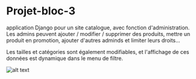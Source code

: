 # Projet-bloc-3
application Django pour un site catalogue, avec fonction d'administration.
Les admins peuvent ajouter / modifier / supprimer des produits, mettre un produit en promotion, ajouter d'autres adminds et limiter leurs droits...

Les tailles et catégories sont également modifiables, et l'affichage de ces données est dynamique dans le menu de filtre.

![alt text](https://res.cloudinary.com/dr3sekypo/image/upload/v1684244469/Screenshot_2023-05-16_153339_yqqiae.jpg)

